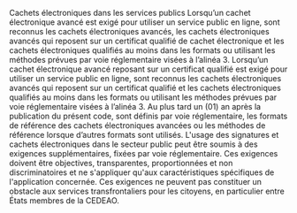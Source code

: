 Cachets électroniques dans les services publics
Lorsqu’un cachet électronique avancé est exigé pour utiliser un service public en ligne, sont reconnus les cachets électroniques avancés, les cachets électroniques avancés qui reposent sur un certificat qualifié de cachet électronique et les cachets électroniques qualifiés au moins dans les formats ou utilisant les méthodes prévues par voie réglementaire visées à l’alinéa 3.
Lorsqu’un cachet électronique avancé reposant sur un certificat qualifié est exigé pour utiliser un service public en ligne, sont reconnus les cachets électroniques avancés qui reposent sur un certificat qualifié et les cachets électroniques qualifiés au moins dans les formats ou utilisant les méthodes prévues par voie réglementaire visées à l’alinéa 3.
Au plus tard un (01) an après la publication du présent code, sont définis par voie réglementaire, les formats de référence des cachets électroniques avancées ou les méthodes de référence lorsque d’autres formats sont utilisés.
L'usage des signatures et cachets électroniques dans le secteur public peut être soumis à des exigences supplémentaires, fixées par voie réglementaire. Ces exigences doivent être objectives, transparentes, proportionnées et non discriminatoires et ne s'appliquer qu'aux caractéristiques spécifiques de l'application concernée. Ces exigences ne peuvent pas constituer un obstacle aux services transfrontaliers pour les citoyens, en particulier entre États membres de la CEDEAO.